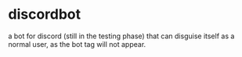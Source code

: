 # discordbot
 a bot for discord (still in the testing phase) that can disguise itself as a normal user, as the bot tag will not appear.

